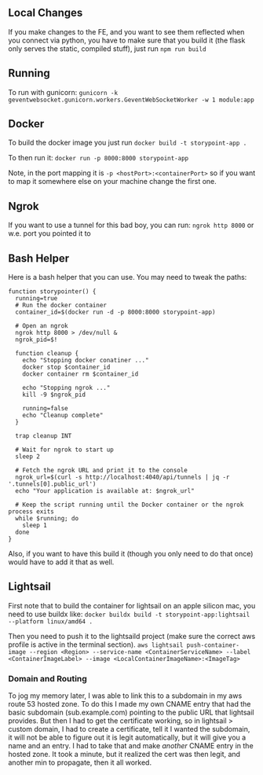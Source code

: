 ## Local Changes

If you make changes to the FE, and you want to see them reflected when you connect via python, you have to make sure that you build it (the flask only serves the static, compiled stuff), just run `npm run build`

## Running

To run with gunicorn:
`gunicorn -k geventwebsocket.gunicorn.workers.GeventWebSocketWorker -w 1 module:app`

## Docker

To build the docker image you just run
`docker build -t storypoint-app .`

To then run it:
`docker run -p 8000:8000 storypoint-app`

Note, in the port mapping it is `-p <hostPort>:<containerPort>` so if you want to map it somewhere else on your machine change the first one.

## Ngrok

If you want to use a tunnel for this bad boy, you can run:
`ngrok http 8000` or w.e. port you pointed it to

## Bash Helper

Here is a bash helper that you can use. You may need to tweak the paths:

```
function storypointer() {
  running=true
  # Run the docker container
  container_id=$(docker run -d -p 8000:8000 storypoint-app)

  # Open an ngrok
  ngrok http 8000 > /dev/null &
  ngrok_pid=$!

  function cleanup {
    echo "Stopping docker conatiner ..."
    docker stop $container_id
    docker container rm $container_id

    echo "Stopping ngrok ..."
    kill -9 $ngrok_pid

    running=false
    echo "Cleanup complete"
  }

  trap cleanup INT

  # Wait for ngrok to start up
  sleep 2

  # Fetch the ngrok URL and print it to the console
  ngrok_url=$(curl -s http://localhost:4040/api/tunnels | jq -r '.tunnels[0].public_url')
  echo "Your application is available at: $ngrok_url"

  # Keep the script running until the Docker container or the ngrok process exits
  while $running; do
    sleep 1
  done
}
```

Also, if you want to have this build it (though you only need to do that once) would have to add it that as well.

## Lightsail

First note that to build the container for lightsail on an apple silicon mac, you need to use buildx like:
`docker buildx build -t storypoint-app:lightsail --platform linux/amd64 .`

Then you need to push it to the lightsaild project (make sure the correct aws profile is active in the terminal section).
`aws lightsail push-container-image --region <Region> --service-name <ContainerServiceName> --label <ContainerImageLabel> --image <LocalContainerImageName>:<ImageTag>`

### Domain and Routing

To jog my memory later, I was able to link this to a subdomain in my aws route 53 hosted zone.
To do this I made my own CNAME entry that had the basic subdomain (sub.example.com) pointing
to the public URL that lightsail provides. But then I had to get the certificate working, so
in lightsail > custom domain, I had to create a certificate, tell it I wanted the subdomain,
it will not be able to figure out it is legit automatically, but it will give you a name and an entry.
I had to take that and make _another_ CNAME entry in the hosted zone. It took a minute, but
it realized the cert was then legit, and another min to propagate, then it all worked.
